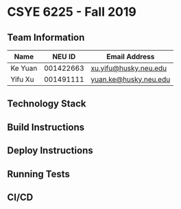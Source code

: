# CSYE 6225 - Fall 2019

## Team Information

| Name | NEU ID | Email Address |
| --- | --- | --- |
|Ke Yuan |001422663 |xu.yifu@husky.neu.edu |
|Yifu Xu |001491111 |yuan.ke@husky.neu.edu |

## Technology Stack


## Build Instructions


## Deploy Instructions


## Running Tests


## CI/CD


